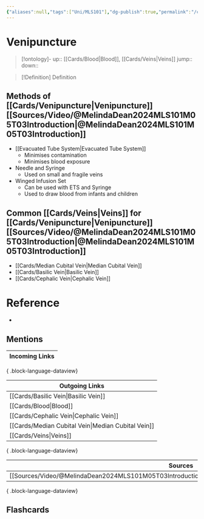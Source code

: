 ```yaml
---
{"aliases":null,"tags":["Uni/MLS101"],"dg-publish":true,"permalink":"/cards/venipuncture/","dgPassFrontmatter":true}
---
```


# Venipuncture

> [!ontology]-
> up:: [[Cards/Blood\|Blood]], [[Cards/Veins\|Veins]]
> jump:: 
> down:: 

> [!Definition] Definition

## Methods of [[Cards/Venipuncture\|Venipuncture]] [[Sources/Video/@MelindaDean2024MLS101M05T03Introduction\|@MelindaDean2024MLS101M05T03Introduction]]

- [[Evacuated Tube System\|Evacuated Tube System]]
	- Minimises contamination
	- Minimises blood exposure
- Needle and Syringe
	- Used on small and fragile veins
- Winged Infusion Set
	- Can be used with ETS and Syringe
	- Used to draw blood from infants and children

## Common [[Cards/Veins\|Veins]] for [[Cards/Venipuncture\|Venipuncture]] [[Sources/Video/@MelindaDean2024MLS101M05T03Introduction\|@MelindaDean2024MLS101M05T03Introduction]]

- [[Cards/Median Cubital Vein\|Median Cubital Vein]]
- [[Cards/Basilic Vein\|Basilic Vein]]
- [[Cards/Cephalic Vein\|Cephalic Vein]]

# Reference

- 

## Mentions

| Incoming Links |
| -------------- |

{ .block-language-dataview}

| Outgoing Links                                        |
| ----------------------------------------------------- |
| [[Cards/Basilic Vein\|Basilic Vein]]               |
| [[Cards/Blood\|Blood]]                             |
| [[Cards/Cephalic Vein\|Cephalic Vein]]             |
| [[Cards/Median Cubital Vein\|Median Cubital Vein]] |
| [[Cards/Veins\|Veins]]                             |

{ .block-language-dataview}

| Sources                                                                                                 |
| ------------------------------------------------------------------------------------------------------- |
| [[Sources/Video/@MelindaDean2024MLS101M05T03Introduction\|@MelindaDean2024MLS101M05T03Introduction]] |

{ .block-language-dataview}

## Flashcards
